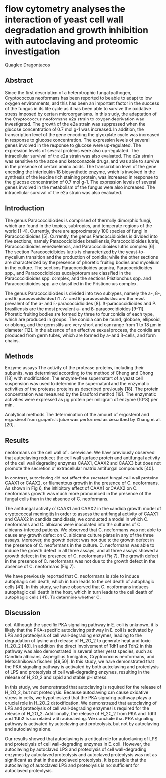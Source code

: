# flow cytometry analyses the interaction of yeast cell wall degradation and growth inhibition with autoclaving and proteomic investigation
Quaglee Dragontacos


## Abstract
Since the first description of a heterotrophic fungal pathogen, Cryptococcus neoformans has been reported to be able to adapt to low oxygen environments, and this has been an important factor in the success of the fungus in its life cycle as it has been able to survive the oxidative stress imposed by certain microorganisms. In this study, the adaptation of the Cryptococcus neoformans e2a strain to oxygen deprivation was investigated. The growth of the e2a strain was suppressed when the glucose concentration of 0.7 mol g-1 was increased. In addition, the transcription level of the gene encoding the glyoxylate cycle was increased in response to glucose concentration. The expression levels of several genes involved in the response to glucose were up-regulated. The expression levels of several proteins were also up-regulated. The intracellular survival of the e2a strain was also evaluated. The e2a strain was sensitive to the azole and ketoconazole drugs, and was able to survive in the presence of certain amino acids. The transcription level of the gene encoding the interleukin-1ß biosynthetic enzyme, which is involved in the synthesis of the leucine rich staining protein, was increased in response to the glucose concentration of 0.7 mol g-1. The expression levels of several genes involved in the metabolism of the fungus were also increased. The intracellular survival of the e2a strain was also evaluated.


## Introduction
The genus Paracoccidioides is comprised of thermally dimorphic fungi, which are found in the tropics, subtropics, and temperate regions of the world [1-4]. Currently, there are approximately 100 species of fungi in Paracoccidioides [5]. Currently, the genus Paracoccidioides is divided into five sections, namely Paracoccidioides brasiliensis, Paracoccidioides lutris, Paracoccidioides venezuelensis, and Paracoccidioides lutris complex [6]. The section Paracoccidioides lutris is characterized by the yeast-to-mycelium transition and the production of conidia; while the other sections are characterized by the presence of phoretic fruiting bodies and mycelium in the culture. The sections Paracoccidioides aeanica, Paracoccidioides spp., and Paracoccidioides eucalyptorum are classified in the Paracoccidioides spp. complex, and the sections Pristionchus spp. and Paracoccidioides spp. are classified in the Pristionchus complex.

The genus Paracoccidioides is divided into two subtypes, namely the a-, ß-, and ß-paracoccidioides [7]. A- and ß-paracoccidioides are the most prevalent of the a- and ß-paracoccidioides [8]. ß-paracoccidioides and P. brasiliensis are the most prevalent a- and ß-paracoccidioides [9-11]. Phoretic fruiting bodies are formed by three to four conidia of each type, which are produced in groups. The conidia can be round, globose, ellipsoid, or oblong, and the germ slits are very short and can range from 1 to 18 µm in diameter [12]. In the absence of an effective sexual process, the conidia are produced from germ tubes, which are formed by a- and ß-cells, and form chains.


## Methods

Enzyme assays
The activity of the protease proteins, including their subunits, was determined according to the method of Cheng and Chong [18] with modification. The enzyme-free supernatant of a yeast cell suspension was used to determine the supernatant and the enzymatic activities of the protease proteins as described previously [18]. The protein concentration was measured by the Bradford method [19]. The enzymatic activities were expressed as µg protein per milligram of enzyme (10^8) per min.

Analytical methods
The determination of the amount of ergosterol and ergosterol from grapefruit juice was performed as described by Zhang et al. [20].


## Results
neoformans on the cell wall of . cerevisiae. We have previously observed that autoclaving reduces the cell wall surface protein and antifungal activity of the cell wall degrading enzymes CAAX1, CAAX2 and CAAX3 but does not promote the secretion of extracellular matrix antifungal compounds [40].

In contrast, autoclaving did not affect the secreted fungal cell wall proteins CAAX1 or CAAX2, or filamentous growth in the presence of C. neoformans. As shown in Fig 6, the inhibitory effect of CAAX1 or CAAX2 on C. neoformans growth was much more pronounced in the presence of the fungal cells than in the absence of C. neoformans.

The antifungal activity of CAAX1 and CAAX2 in the candida growth model of cryptococcal meningitis
In order to assess the antifungal activity of CAAX1 and CAAX2 in candida candidiasis, we conducted a model in which C. neoformans and C. albicans were inoculated into the cultures of C. albicans-infected patients. We observed that C. neoformans was not able to cause any growth defect on C. albicans culture plates in any of the three assays. Moreover, the growth defect was not due to the growth defect in the presence of C. neoformans in the culture. C. neoformans was able to induce the growth defect in all three assays, and all three assays showed a growth defect in the presence of C. neoformans (Fig 7). The growth defect in the presence of C. neoformans was not due to the growth defect in the absence of C. neoformans (Fig 7).

We have previously reported that C. neoformans is able to induce autophagic cell death, which in turn leads to the cell death of autophagic cells [41]. In this study, we have observed that C. neoformans induces autophagic cell death in the host, which in turn leads to the cell death of autophagic cells [41]. To determine whether C.


## Discussion
col. Although the specific PKA signaling pathway in E. coli is unknown, it is likely that the PKA-specific autoclaving pathway in E. coli is activated by LPS and proteolysis of cell wall-degrading enzymes, leading to the degradation of lysine and release of H_2O_2 to generate heat and toxic H_2O_2 [48]. In addition, the direct involvement of Tdh1 and Tdh2 in this pathway was also demonstrated in several other yeast species, such as Candida albicans, Aspergillus fumigatus, Cryptococcus neoformans, and Metschnikowia fischeri [49,50]. In this study, we have demonstrated that the PKA signaling pathway is activated by both autoclaving and proteolysis of LPS and proteolysis of cell wall-degrading enzymes, resulting in the release of H_2O_2 and rapid and stable pH stress.

In this study, we demonstrated that autoclaving is required for the release of H_2O_2, but not proteolysis. Because autoclaving can cause oxidative stress in cells, we hypothesized that the PKA signaling pathway plays a crucial role in H_2O_2 detoxification. We demonstrated that autoclaving of LPS and proteolysis of cell wall-degrading enzymes is required for the release of H_2O_2. Additionally, the release of H_2O_2 from PKA and Tdh1 and Tdh2 is correlated with autoclaving. We conclude that PKA signaling pathway is activated by autoclaving and proteolysis, but not by autoclaving and autoclaving alone.

Our results showed that autoclaving is a critical role for autoclaving of LPS and proteolysis of cell wall-degrading enzymes in E. coli. However, the autoclaving by autoclaved LPS and proteolysis of cell wall-degrading enzymes by autoclaved proteolysis and autoclaved proteolysis was not as significant as that in the autoclaved proteolysis. It is possible that the autoclaving of autoclaved LPS and proteolysis is not sufficient for autoclaved proteolysis.
